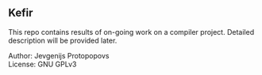 ## Kefir
This repo contains results of on-going work on a compiler project. Detailed description will be provided later.

Author: Jevgenijs Protopopovs \
License: GNU GPLv3